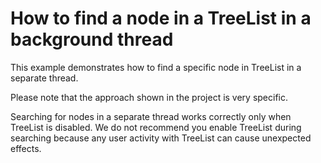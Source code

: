 # How to find a node in a TreeList in a background thread


<p>This example demonstrates how to find a specific node in TreeList in a separate thread.</p><p>Please note that the approach shown in the project is very specific.</p><p>Searching for nodes in a separate thread works correctly only when TreeList is disabled. We do not recommend you enable TreeList during searching because any user activity with TreeList can cause unexpected effects.</p>

<br/>



